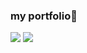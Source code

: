 ### my portfolio👋
<a href="https://honggacoding.tistory.com/" target="_blank">
<img src="https://img.shields.io/badge/Blog-FFD400?style=flat-square&logo=TV Time&logoColor=white"/></a>
<!--                                   설정이름 아이콘코드                   아이콘이름-->
<a href="mailto:tkwlscjq13@naver.com" target="_blank">
<img src="https://img.shields.io/badge/Email-03C75A?style=flat-square&logo=Naver&logoColor=white"/></a>

<!--
**Hongaproject/Hongaproject** is a ✨ _special_ ✨ repository because its `README.md` (this file) appears on your GitHub profile.

Here are some ideas to get you started:

- 🔭 I’m currently working on ...
- 🌱 I’m currently learning ...
- 👯 I’m looking to collaborate on ...
- 🤔 I’m looking for help with ...
- 💬 Ask me about ...
- 📫 How to reach me: ...
- 😄 Pronouns: ...
- ⚡ Fun fact: ...
-->

